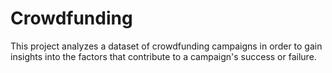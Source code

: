 # Crowdfunding
This project analyzes a dataset of crowdfunding campaigns in order to gain insights into the factors that contribute to a campaign's success or failure. 
